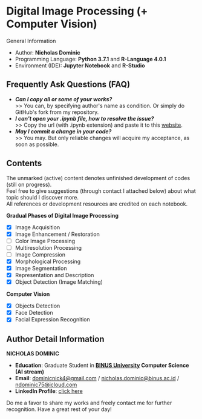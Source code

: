 # Digital Image Processing (+ Computer Vision)
General Information
- Author: **Nicholas Dominic**
- Programming Language: **Python 3.7.1** and **R-Language 4.0.1**
- Environment (IDE): **Jupyter Notebook** and **R-Studio**

## Frequently Ask Questions (FAQ)
- ***Can I copy all or some of your works?***
<br>>> You can, by specifying author's name as condition. Or simply do GitHub's fork from my repository.
- ***I can't open your .ipynb file, how to resolve the issue?***
<br>>> Copy the url (with .ipynb extension) and paste it to this [website](https://nbviewer.jupyter.org/).
- ***May I commit a change in your code?***
<br>>> You may. But only reliable changes will acquire my acceptance, as soon as possible.

## Contents
The unmarked (active) content denotes unfinished development of codes (still on progress).
<br>Feel free to give suggestions (through contact I attached below) about what topic should I discover more.
<br>All references or development resources are credited on each notebook.

**Gradual Phases of Digital Image Processing**
- [x] Image Acquisition
- [x] Image Enhancement / Restoration
- [ ] Color Image Processing
- [ ] Multiresolution Processing
- [ ] Image Compression
- [x] Morphological Processing
- [x] Image Segmentation
- [x] Representation and Description
- [x] Object Detection (Image Matching)

**Computer Vision**
- [x] Objects Detection
- [x] Face Detection
- [x] Facial Expression Recognition

## Author Detail Information
**NICHOLAS DOMINIC**
- **Education**: Graduate Student in **[BINUS University](https://www.binus.edu) Computer Science (AI stream)**
- **Email**: dominicnick4@gmail.com / nicholas.dominic@binus.ac.id / ndominic75@icloud.com
- **LinkedIn Profile**: [click here](https://www.linkedin.com/in/nicholas-dominic)

Do me a favor to share my works and freely contact me for further recognition. Have a great rest of your day!

